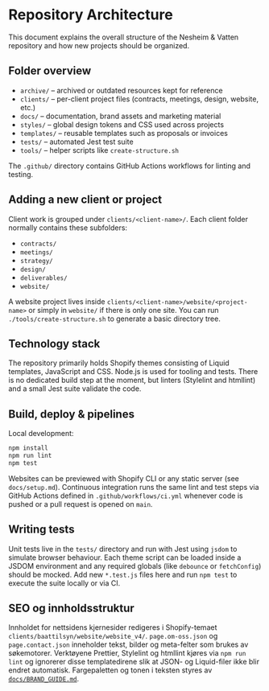 # Repository Architecture

This document explains the overall structure of the Nesheim & Vatten repository and how new projects should be organized.

## Folder overview

- `archive/` – archived or outdated resources kept for reference
- `clients/` – per-client project files (contracts, meetings, design, website, etc.)
- `docs/` – documentation, brand assets and marketing material
- `styles/` – global design tokens and CSS used across projects
- `templates/` – reusable templates such as proposals or invoices
- `tests/` – automated Jest test suite
- `tools/` – helper scripts like `create-structure.sh`

The `.github/` directory contains GitHub Actions workflows for linting and testing.

## Adding a new client or project

Client work is grouped under `clients/<client-name>/`. Each client folder normally contains these subfolders:

- `contracts/`
- `meetings/`
- `strategy/`
- `design/`
- `deliverables/`
- `website/`

A website project lives inside `clients/<client-name>/website/<project-name>` or simply in `website/` if there is only one site. You can run `./tools/create-structure.sh` to generate a basic directory tree.

## Technology stack

The repository primarily holds Shopify themes consisting of Liquid templates, JavaScript and CSS. Node.js is used for tooling and tests. There is no dedicated build step at the moment, but linters (Stylelint and htmllint) and a small Jest suite validate the code.

## Build, deploy & pipelines

Local development:

```bash
npm install
npm run lint
npm test
```

Websites can be previewed with Shopify CLI or any static server (see `docs/setup.md`). Continuous integration runs the same lint and test steps via GitHub Actions defined in `.github/workflows/ci.yml` whenever code is pushed or a pull request is opened on `main`.

## Writing tests

Unit tests live in the `tests/` directory and run with Jest using `jsdom` to simulate browser behaviour. Each theme script can be loaded inside a JSDOM environment and any required globals (like `debounce` or `fetchConfig`) should be mocked. Add new `*.test.js` files here and run `npm test` to execute the suite locally or via CI.

## SEO og innholdsstruktur

Innholdet for nettsidens kjernesider redigeres i Shopify-temaet `clients/baattilsyn/website/website_v4/`.
`page.om-oss.json` og `page.contact.json` inneholder tekst, bilder og meta-felter som brukes av søkemotorer.
Verktøyene Prettier, Stylelint og htmllint kjøres via `npm run lint` og ignorerer disse templatedirene slik at JSON- og Liquid-filer ikke blir endret automatisk.
Fargepaletten og tonen i teksten styres av [`docs/BRAND_GUIDE.md`](BRAND_GUIDE.md).
